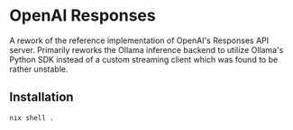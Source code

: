 # OpenAI Responses

A rework of the reference implementation of OpenAI's Responses API server. Primarily reworks
the Ollama inference backend to utilize Ollama's Python SDK instead of a custom streaming
client which was found to be rather unstable.

## Installation

```nix
nix shell .
```
